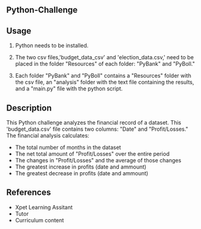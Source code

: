 ## Python-Challenge


## Usage

1. Python needs to be installed. 

2. The two csv files,'budget_data_csv' and 'election_data.csv,' need to be placed in the folder "Resources" of each folder: "PyBank" and "PyBoll."

3. Each folder "PyBank" and "PyBoll" contains a "Resources" folder with the csv file, an "analysis" folder with the text file containing the results, and a "main.py" file with the python script.

## Description 

This Python challenge analyzes the financial record of a dataset. This 'budget_data.csv' file contains two columns: "Date" and "Profit/Losses."  
The financial analysis calculates:

* The total number of months in the dataset
* The net total amount of "Profit/Losses" over the entire period
* The changes in "Profit/Losses" and the average of those changes
* The greatest increase in profits (date and ammount)
* The greatest decrease in profits (date and ammount)

## References 

* Xpet Learning Assitant
* Tutor 
* Curriculum content

